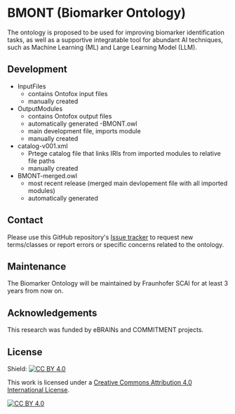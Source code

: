 # BMONT (Biomarker Ontology)

The ontology is proposed to be used for improving biomarker identification tasks, as well as a supportive integratable tool for abundant AI techniques, such as Machine Learning (ML) and Large Learning Model (LLM).

## Development
- InputFiles
  - contains Ontofox input files
  - manually created
- OutputModules
  - contains Ontofox output files
  - automatically generated
-BMONT.owl
  - main development file, imports module
  - manually created
- catalog-v001.xml
  - Prtege catalog file that links IRIs from imported modules to relative file paths
  - manually created
- BMONT-merged.owl
   - most recent release (merged main devlopement file with all imported modules)
   - automatically generated
 
## Contact

Please use this GitHub repository's [Issue tracker](https://github.com/SCAI-BIO/BiomarkerOntology/issues) to request new terms/classes or report errors or specific concerns related to the ontology.

## Maintenance 

The Biomarker Ontology will be maintained by Fraunhofer SCAI for at least 3 years from now on. 


## Acknowledgements

This research was funded by eBRAINs and COMMITMENT projects.

## License


Shield: [![CC BY 4.0][cc-by-shield]][cc-by]

This work is licensed under a
[Creative Commons Attribution 4.0 International License][cc-by].

[![CC BY 4.0][cc-by-image]][cc-by]

[cc-by]: http://creativecommons.org/licenses/by/4.0/
[cc-by-image]: https://i.creativecommons.org/l/by/4.0/88x31.png
[cc-by-shield]: https://img.shields.io/badge/License-CC%20BY%204.0-lightgrey.svg

